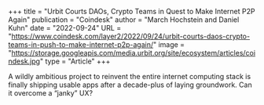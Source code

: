 +++
title = "Urbit Courts DAOs, Crypto Teams in Quest to Make Internet P2P Again"
publication = "Coindesk"
author = "March Hochstein and Daniel Kuhn"
date = "2022-09-24"
URL = "https://www.coindesk.com/layer2/2022/09/24/urbit-courts-daos-crypto-teams-in-push-to-make-internet-p2p-again/"
image = "https://storage.googleapis.com/media.urbit.org/site/ecosystem/articles/coindesk.jpg"
type = "Article"
+++

A wildly ambitious project to reinvent the entire internet computing stack is finally shipping usable apps after a decade-plus of laying groundwork. Can it overcome a “janky” UX?
